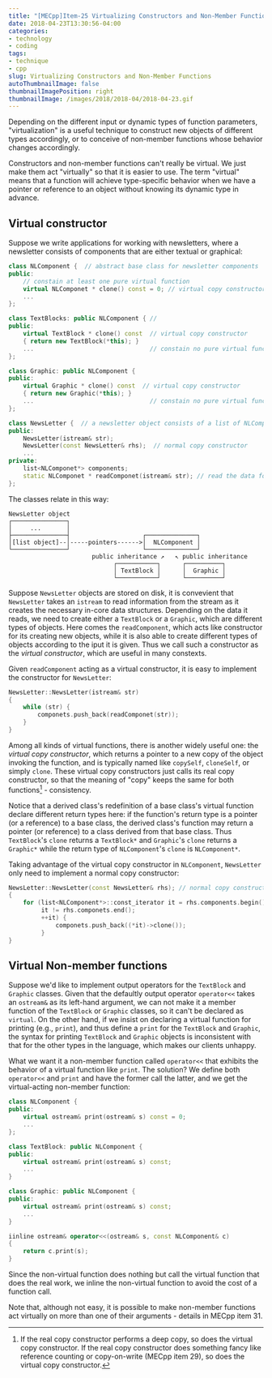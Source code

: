 ```yaml
---
title: "[MECpp]Item-25 Virtualizing Constructors and Non-Member Functions"
date: 2018-04-23T13:30:56-04:00
categories:
- technology
- coding
tags:
- technique
- cpp
slug: Virtualizing Constructors and Non-Member Functions
autoThumbnailImage: false
thumbnailImagePosition: right
thumbnailImage: /images/2018/2018-04/2018-04-23.gif
---
```


Depending on the different input or dynamic types of function parameters, "virtualization" is a useful technique to construct new objects of different types accordingly, or to conceive of non-member functions whose behavior changes accordingly.
<!--more-->

Constructors and non-member functions can't really be virtual. We just make them act "virtually" so that it is easier to use. The term "virtual" means that a function will achieve type-specific behavior when we have a pointer or reference to an object without knowing its dynamic type in advance.

## Virtual constructor

Suppose we write applications for working with newsletters, where a newsletter consists of components that are either textual or graphical:

```cpp
class NLComponent {  // abstract base class for newsletter components
public:
    // constain at least one pure virtual function
    virtual NLComponet * clone() const = 0; // virtual copy constructor
    ...
};

class TextBlocks: public NLComponent { // 
public:
    virtual TextBlock * clone() const  // virtual copy constructor
    { return new TextBlock(*this); }  
    ...                                // constain no pure virtual function
};

class Graphic: public NLComponent {
public:
    virtual Graphic * clone() const  // virtual copy constructor
    { return new Graphic(*this); } 
    ...                                // constain no pure virtual function    
};

class NewsLetter {  // a newsletter object consists of a list of NLComponent objects
public:
    NewsLetter(istream& str);
    NewsLetter(const NewsLetter& rhs);  // normal copy constructor
    ...
private:
    list<NLComponet*> components; 
    static NLComponet * readComponet(istream& str); // read the data for the next NLComponet from str, create the component and return a pointer to it
};
```

The classes relate in this way:

```
NewsLetter object
┌───────────────┐
│     ...       │
├───────────────┤                    ┌──────────────┐
│[list object]--│-----pointers------>│  NLComponent │
└───────────────┘                    └──────────────┘
                       public inheritance ↗   ↖ public inheritance
                             ┌───────────┐      ┌──────────┐
                             │ TextBlock │      │  Graphic │
                             └───────────┘      └──────────┘
```

Suppose `NewsLetter` objects are stored on disk, it is convevient that `NewsLetter`  takes an `istream` to read information from the stream as it creates the necessary in-core data structures. Depending on the data it reads, we need to create either a `TextBlock` or a `Graphic`, which are different types of objects. Here comes the `readComponent`, which acts like constructor for its creating new objects, while it is also able to create different types of objects according to the iput it is given. Thus we call such a constructor as the _virtual constructor_, which are useful in many constexts.

Given `readComponent` acting as a virtual constructor, it is easy to implement the constructor for `NewsLetter`:

```cpp
NewsLetter::NewsLetter(istream& str)
{
    while (str) {
        componets.push_back(readComponet(str));
    }
}
```

Among all kinds of virtual functions, there is another widely useful one: the _virtual copy constructor_, which returns a pointer to a new copy of the object invoking the function, and is typically named like `copySelf`, `cloneSelf`, or simply `clone`. These virtual copy constructors just calls its real copy constructor, so that the meaning of "copy" keeps the same for both functions[^1] - consistency.

Notice that a derived class's redefinition of a base class's virtual function declare different return types here: if the function's return type is a pointer (or a reference) to a base class, the derived class's function may return a pointer (or reference)  to a class derived from that base class. Thus `TextBlock`'s `clone` returns a `TextBlock*` and `Graphic`'s `clone` returns a `Graphic*` while the return type of `NLComponent`'s `clone` is `NLComponent*`.

Taking advantage of the virtual copy constructor in `NLComponent`, `NewsLetter` only need to implement a normal copy constructor:

```cpp
NewsLetter::NewsLetter(const NewsLetter& rhs); // normal copy constructor impl. in terms of virtual copy constructor
{
    for (list<NLComponent*>::const_iterator it = rhs.components.begin();
         it != rhs.componets.end();
         ++it) {
             componets.push_back((*it)->clone());
         }
}
```

## Virtual Non-member functions

Suppose we'd like to implement output operators for the `TextBlock` and `Graphic` classes. Given that the defaultly output operator `operator<<` takes an `ostream&` as its left-hand argument, we can not make it a member function of the `TextBlock` or `Graphic` classes, so it can't be declared as `virtual`. On the other hand, if we insist on declaring a virtual function for printing (e.g., `print`), and thus define a `print` for the `TextBlock` and `Graphic`, the syntax for printing `TextBlock` and `Graphic` objects is inconsistent with that for the other types in the language, which makes our clients unhappy.

What we want it a non-member function called `operator<<` that exhibits the behavior of a virtual function like `print`. The solution? We define both `operator<<` and `print` and have the former call the latter, and we get the virtual-acting non-member function:

```cpp
class NLComponent {
public:
    virtual ostream& print(ostream& s) const = 0;
    ...
};

class TextBlock: public NLComponent {
public:
    virtual ostream& print(ostream& s) const;
    ...
}

class Graphic: public NLComponent {
public:
    virtual ostream& print(ostream& s) const;
    ...
}

iinline ostream& operator<<(ostream& s, const NLComponent& c)
{
    return c.print(s);
}
```

Since the non-virtual function does nothing but call the virtual function that does the real work, we inline the non-virtual function to avoid the cost of a function call.

Note that, although not easy, it is possible to make non-member functions act virtually on more than one of their arguments - details in MECpp item 31.

[^1]: If the real copy constructor performs a deep copy, so does the virtual copy constructor. If the real copy constructor does something fancy like reference counting or copy-on-write (MECpp item 29), so does the virtual copy constructor.
